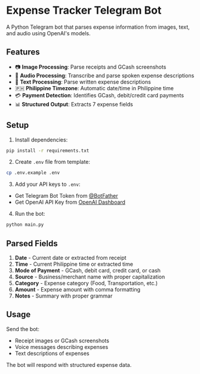 # Expense Tracker Telegram Bot

A Python Telegram bot that parses expense information from images, text, and audio using OpenAI's models.

## Features

- 📷 **Image Processing**: Parse receipts and GCash screenshots
- 🎵 **Audio Processing**: Transcribe and parse spoken expense descriptions
- 💬 **Text Processing**: Parse written expense descriptions
- 🇵🇭 **Philippine Timezone**: Automatic date/time in Philippine time
- 💳 **Payment Detection**: Identifies GCash, debit/credit card payments
- 📊 **Structured Output**: Extracts 7 expense fields

## Setup

1. Install dependencies:
```bash
pip install -r requirements.txt
```

2. Create `.env` file from template:
```bash
cp .env.example .env
```

3. Add your API keys to `.env`:
- Get Telegram Bot Token from [@BotFather](https://t.me/botfather)
- Get OpenAI API Key from [OpenAI Dashboard](https://platform.openai.com/api-keys)

4. Run the bot:
```bash
python main.py
```

## Parsed Fields

1. **Date** - Current date or extracted from receipt
2. **Time** - Current Philippine time or extracted time
3. **Mode of Payment** - GCash, debit card, credit card, or cash
4. **Source** - Business/merchant name with proper capitalization
5. **Category** - Expense category (Food, Transportation, etc.)
6. **Amount** - Expense amount with comma formatting
7. **Notes** - Summary with proper grammar

## Usage

Send the bot:
- Receipt images or GCash screenshots
- Voice messages describing expenses
- Text descriptions of expenses

The bot will respond with structured expense data.